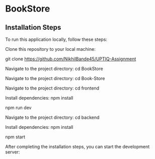
# BookStore

## Installation Steps

To run this application locally, follow these steps:

Clone this repository to your local machine:

git clone  https://github.com/NikhilBande45/UPTIQ-Assignment

Navigate to the project directory: cd BookStore

Navigate to the project directory: cd Book-Store

Navigate to the project directory: cd frontend

Install dependencies: npm install

npm run dev

Navigate to the project directory: cd backend

Install dependencies: npm install

npm start

After completing the installation steps, you can start the development server:


